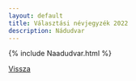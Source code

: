 ```yaml
---
layout: default
title: Választási névjegyzék 2022
description: Nádudvar
---
```


{% include Naadudvar.html %}

[Vissza](./)